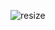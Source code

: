 ![resize](https://user-images.githubusercontent.com/49342995/92119770-2fff9880-ed83-11ea-82bf-a1719a71e25f.png)
